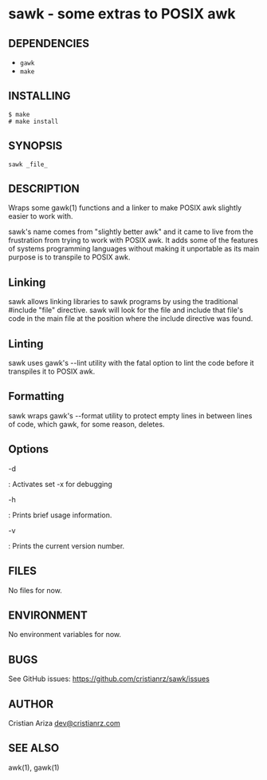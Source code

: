 # sawk - some extras to POSIX awk

## DEPENDENCIES

* `gawk`
* `make`

## INSTALLING

```
$ make
# make install
```

## SYNOPSIS

```
sawk _file_
```

## DESCRIPTION

Wraps some gawk(1) functions and a linker to make POSIX awk slightly easier to
work with.

sawk's name comes from "slightly better awk" and it came to live from the
frustration from trying to work with POSIX awk. It adds some of the features of
systems programming languages without making it unportable as its main purpose
is to transpile to POSIX awk.

## Linking

sawk allows linking libraries to sawk programs by using the traditional
#include "file" directive. sawk will look for the file and include that file's
code in the main file at the position where the include directive was found.

## Linting

sawk uses gawk's --lint utility with the fatal option to lint the code before
it transpiles it to POSIX awk.

## Formatting

sawk wraps gawk's --format utility to protect empty lines in between lines of
code, which gawk, for some reason, deletes.
 

## Options

-d

:   Activates set -x for debugging

-h

:   Prints brief usage information.

-v

:   Prints the current version number.


## FILES

No files for now.

## ENVIRONMENT

No environment variables for now.

## BUGS

See GitHub issues: <https://github.com/cristianrz/sawk/issues>

## AUTHOR

Cristian Ariza <dev@cristianrz.com>

## SEE ALSO

awk(1), gawk(1)

